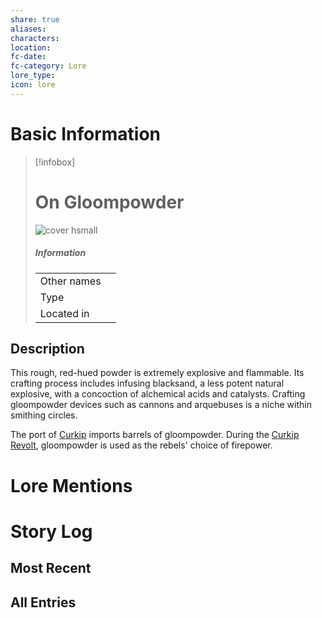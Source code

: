 ```yaml
---
share: true
aliases: 
characters: 
location: 
fc-date: 
fc-category: Lore
lore_type: 
icon: lore
---
```

# Basic Information
> [!infobox]
> # On Gloompowder
> ![cover hsmall](insertimage.png)
> ##### Information
> |   |  |
> | ---- | ---- |
> | Other names | |
> | Type||
> | Located in | |
## Description
This rough, red-hued powder is extremely explosive and flammable. Its crafting process includes infusing blacksand, a less potent natural explosive, with a concoction of alchemical acids and catalysts. Crafting gloompowder devices such as cannons and arquebuses is a niche within smithing circles.

The port of [Curkip](../Locations/Settlements/Curkip.md) imports barrels of gloompowder. During the [Curkip Revolt](./Events/Curkip%20Revolt.md), gloompowder is used as the rebels' choice of firepower.
# Lore Mentions
# Story Log
## Most Recent

## All Entries
